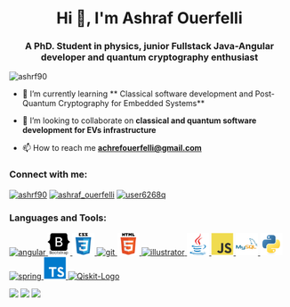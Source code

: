 <h1 align="center">Hi 👋, I'm Ashraf Ouerfelli</h1>
<h3 align="center">A PhD. Student in physics, junior Fullstack Java-Angular developer and quantum cryptography enthusiast</h3>

<p align="left"> <img src="https://komarev.com/ghpvc/?username=ashrf90&label=Profile%20views&color=0e75b6&style=flat" alt="ashrf90" /> </p>

- 🌱 I’m currently learning ** Classical software development and Post-Quantum Cryptography for Embedded Systems**

- 👯 I’m looking to collaborate on **classical and quantum software development for EVs infrastructure**

- 📫 How to reach me **achrefouerfelli@gmail.com**

<h3 align="left">Connect with me:</h3>
<p align="left">
<a href="https://linkedin.com/in/ashrf90" target="blank"><img align="center" src="https://raw.githubusercontent.com/rahuldkjain/github-profile-readme-generator/master/src/images/icons/Social/linked-in-alt.svg" alt="ashrf90" height="30" width="40" /></a>
<a href="https://www.hackerrank.com/ashraf_ouerfelli" target="blank"><img align="center" src="https://raw.githubusercontent.com/rahuldkjain/github-profile-readme-generator/master/src/images/icons/Social/hackerrank.svg" alt="ashraf_ouerfelli" height="30" width="40" /></a>
<a href="https://www.leetcode.com/user6268q" target="blank"><img align="center" src="https://raw.githubusercontent.com/rahuldkjain/github-profile-readme-generator/master/src/images/icons/Social/leet-code.svg" alt="user6268q" height="30" width="40" /></a>
</p>

<h3 align="left">Languages and Tools:</h3>
<p align="left"> <a href="https://angular.io" target="_blank" rel="noreferrer"> <img src="https://angular.io/assets/images/logos/angular/angular.svg" alt="angular" width="40" height="40"/> </a> <a href="https://getbootstrap.com" target="_blank" rel="noreferrer"> <img src="https://raw.githubusercontent.com/devicons/devicon/master/icons/bootstrap/bootstrap-plain-wordmark.svg" alt="bootstrap" width="40" height="40"/> </a> <a href="https://www.w3schools.com/css/" target="_blank" rel="noreferrer"> <img src="https://raw.githubusercontent.com/devicons/devicon/master/icons/css3/css3-original-wordmark.svg" alt="css3" width="40" height="40"/> </a> <a href="https://git-scm.com/" target="_blank" rel="noreferrer"> <img src="https://www.vectorlogo.zone/logos/git-scm/git-scm-icon.svg" alt="git" width="40" height="40"/> </a> <a href="https://www.w3.org/html/" target="_blank" rel="noreferrer"> <img src="https://raw.githubusercontent.com/devicons/devicon/master/icons/html5/html5-original-wordmark.svg" alt="html5" width="40" height="40"/> </a> <a href="https://www.adobe.com/in/products/illustrator.html" target="_blank" rel="noreferrer"> <img src="https://www.vectorlogo.zone/logos/adobe_illustrator/adobe_illustrator-icon.svg" alt="illustrator" width="40" height="40"/> </a> <a href="https://www.java.com" target="_blank" rel="noreferrer"> <img src="https://raw.githubusercontent.com/devicons/devicon/master/icons/java/java-original.svg" alt="java" width="40" height="40"/> </a> <a href="https://developer.mozilla.org/en-US/docs/Web/JavaScript" target="_blank" rel="noreferrer"> <img src="https://raw.githubusercontent.com/devicons/devicon/master/icons/javascript/javascript-original.svg" alt="javascript" width="40" height="40"/> </a> <a href="https://www.mysql.com/" target="_blank" rel="noreferrer"> <img src="https://raw.githubusercontent.com/devicons/devicon/master/icons/mysql/mysql-original-wordmark.svg" alt="mysql" width="40" height="40"/> </a> <a href="https://www.python.org" target="_blank" rel="noreferrer"> <img src="https://raw.githubusercontent.com/devicons/devicon/master/icons/python/python-original.svg" alt="python" width="40" height="40"/> </a> <a href="https://spring.io/" target="_blank" rel="noreferrer"> <img src="https://www.vectorlogo.zone/logos/springio/springio-icon.svg" alt="spring" width="40" height="40"/> </a> <a href="https://www.typescriptlang.org/" target="_blank" rel="noreferrer"> <img src="https://raw.githubusercontent.com/devicons/devicon/master/icons/typescript/typescript-original.svg" alt="typescript" width="40" height="40"/> </a> <a href="https://qiskit.org/" target="_blank" rel="noreferrer"><img width="512" alt="Qiskit-Logo" src="https://upload.wikimedia.org/wikipedia/commons/thumb/5/51/Qiskit-Logo.svg/512px-Qiskit-Logo.svg.png"></a> </p>

<!--
<p><img align="left" src="https://github-readme-stats.vercel.app/api/top-langs?username=ashrf90&show_icons=true&locale=en&layout=compact" alt="ashrf90" /></p>

<p>&nbsp;<img align="center" src="https://github-readme-stats.vercel.app/api?username=ashrf90&show_icons=true&theme=dark&title_color=c2deef&text_color=c2deef&locale=en" alt="ashrf90" /></p>

<p><img align="center" src="https://github-readme-streak-stats.herokuapp.com/?user=ashrf90&theme=dark" alt="ashrf90" /></p>
-->

![](http://github-profile-summary-cards.vercel.app/api/cards/profile-details?username=Ashrf90&theme=solarized_dark)
![](http://github-profile-summary-cards.vercel.app/api/cards/repos-per-language?username=Ashrf90&theme=solarized_dark)
![](http://github-profile-summary-cards.vercel.app/api/cards/stats?username=Ashrf90&theme=solarized_dark)




